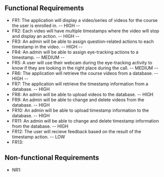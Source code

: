 ## Functional Requirements
- FR1: The application will display a video/series of videos for the course the user is enrolled in. -- HIGH -- 
- FR2: Each video will have multiple timestamps where the video will stop and display an action. -- HIGH -- 
- FR3: An admin will be able to assign question-related actions to each timestamp in the video. -- HIGH -- 
- FR4: An admin will be able to assign eye-tracking actions to a timestamp. -- MEDIUM -- 
- FR5: A user will use their webcam during the eye-tracking activity to know if they are looking in the right place during 
  the call. -- MEDIUM -- 
- FR6: The application will retrieve the course videos from a database. -- HIGH -- 
- FR7: The application will retrieve the timestamp information from a database. -- HIGH
- FR8: An admin will be able to upload videos to the database. -- HIGH
- FR9: An admin will be able to change and delete videos from the database. -- HIGH
- FR10: An admin will be able to upload timestamp information to the database. -- HIGH
- FR11: An admin will be able to change and delete timestamp information from the database. -- HIGH
- FR12: The user will recieve feedback based on the result of the timestamp action. -- LOW
- FR13: 

## Non-functional Requirements 
- NR1: 